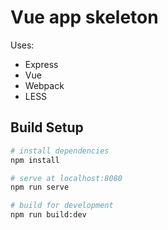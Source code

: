 # Vue app skeleton

Uses:
- Express
- Vue
- Webpack
- LESS

## Build Setup

``` bash
# install dependencies
npm install

# serve at localhost:8080
npm run serve

# build for development
npm run build:dev
```
